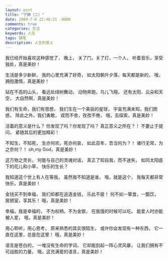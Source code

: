 ```yaml
---
layout: post
title: "宁静（二）"
date: 2009-7-8 22:40:21 -0800
comments: true
categories: 生活
keywords: 人生
tags: 随笔
description: 人生的意义
---
```

我已经开始喜欢这种感觉了，
晚上，
关了门，关了灯，一个人，
听着音乐，享受独处，真是美妙！

生活是多少新鲜，
我的心里充满了好奇，
如太阳朝升夕落，每天都是新的，
哦，拥抱激情，真是美妙！<!--more-->

站在不高的山头，
看远处绿树舞动，
动物奔跑，鸟儿飞翔，
还有太阳、云朵和天空，
大自然啊，真是美妙！

我们有生命，我们有思想，
我们生在一个美丽的星球，
宇宙充满未知，我们困惑，
除此之外，我们勇敢，
锲而不舍，孜孜不倦，
哦，去探索，真是美妙！

活着的意义是什么？
你发现了吗？你发现了吗？
真正意义之所在？！
不要止于提问，
紧随其后的更加精彩！

不知生，不知死，
生亦何欢，死亦何哀，
如此百年，吾当何为？！
诸行无常，为之奈何？！
oh,my God，真是美妙！

这万物之灵长，
何能与自己的灵魂对话，
真正了知自我，而不迷失，
如同太阳底下的花儿和小草，
快乐的生长？

我知道这个世上有人在等我，
虽然我不知道是谁，
哦，就是这个，
我每天都非常快乐，真是美妙！

金钱买不到幸福，
我们却都在追逐金钱，
乐此不疲！
何不如一箪食，一瓢饮，
居陋室，享其乐！
哦，真是美妙！

幸福，我是幸福的，
不为权柄，不为金银，
在我饿的时候可以吃，
能爱人时亦能被人爱，
哦，真是美妙！

用心聆听，用心思考，
原来熟悉的其实很陌生，
或许你会发现有一种东西，
它一直在这里，总是在这里！
哦，真是美妙！

语言是苍白的，
一堆没有生命的字词，
它却能刮起一阵心灵风暴，
让我们拥有不可战胜的力量，
哦，这充满爱的语言，真是美妙！  

